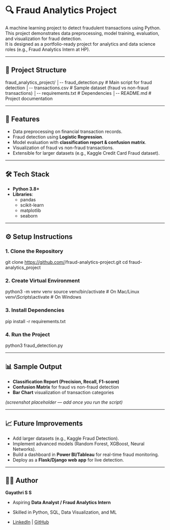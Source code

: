 # 🔍 Fraud Analytics Project

A machine learning project to detect fraudulent transactions using Python.  
This project demonstrates data preprocessing, model training, evaluation, and visualization for fraud detection.  
It is designed as a portfolio-ready project for analytics and data science roles (e.g., Fraud Analytics Intern at HP).

---

## 📂 Project Structure

fraud_analytics_project/
│-- fraud_detection.py # Main script for fraud detection
│-- transactions.csv # Sample dataset (fraud vs non-fraud transactions)
│-- requirements.txt # Dependencies
│-- README.md # Project documentation

---

## 🚀 Features

- Data preprocessing on financial transaction records.
- Fraud detection using **Logistic Regression**.
- Model evaluation with **classification report & confusion matrix**.
- Visualization of fraud vs non-fraud transactions.
- Extensible for larger datasets (e.g., Kaggle Credit Card Fraud dataset).

---

## 🛠 Tech Stack

- **Python 3.8+**
- **Libraries**:
  - pandas
  - scikit-learn
  - matplotlib
  - seaborn

---

## ⚙️ Setup Instructions

### 1. Clone the Repository

git clone https://github.com/<your-username>/fraud-analytics-project.git
cd fraud-analytics_project

### 2. Create Virtual Environment

python3 -m venv venv
source venv/bin/activate # On Mac/Linux
venv\Scripts\activate # On Windows

### 3. Install Dependencies

pip install -r requirements.txt

### 4. Run the Project

python3 fraud_detection.py

---

## 📊 Sample Output

- **Classification Report (Precision, Recall, F1-score)**
- **Confusion Matrix** for fraud vs non-fraud detection
- **Bar Chart** visualization of transaction categories

_(screenshot placeholder — add once you run the script)_

---

## 📈 Future Improvements

- Add larger datasets (e.g., Kaggle Fraud Detection).
- Implement advanced models (Random Forest, XGBoost, Neural Networks).
- Build a dashboard in **Power BI/Tableau** for real-time fraud monitoring.
- Deploy as a **Flask/Django web app** for live detection.

---

## 👩‍💻 Author

**Gayathri S S**

- Aspiring **Data Analyst / Fraud Analytics Intern**
- Skilled in Python, SQL, Data Visualization, and ML

- [LinkedIn](https://www.linkedin.com/ss_gayu/) | [GitHub](https://github.com/ss_gayu)
